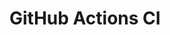 # GitHub Actions CI






































































































































































































































































































































































































































































































































































